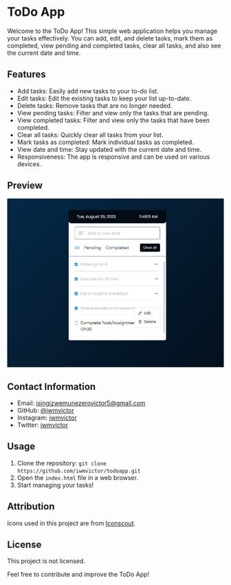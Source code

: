# ToDo App

Welcome to the ToDo App! This simple web application helps you manage your tasks effectively. You can add, edit, and delete tasks, mark them as completed, view pending and completed tasks, clear all tasks, and also see the current date and time.

## Features

- Add tasks: Easily add new tasks to your to-do list.
- Edit tasks: Edit the existing tasks to keep your list up-to-date.
- Delete tasks: Remove tasks that are no longer needed.
- View pending tasks: Filter and view only the tasks that are pending.
- View completed tasks: Filter and view only the tasks that have been completed.
- Clear all tasks: Quickly clear all tasks from your list.
- Mark tasks as completed: Mark individual tasks as completed.
- View date and time: Stay updated with the current date and time.
- Responsiveness: The app is responsive and can be used on various devices.

## Preview

![Preview](preview.png)

## Contact Information

- Email: isingizwemunezerovictor5@gmail.com
- GitHub: [@iwmvictor](https://github.com/iwmvictor)
- Instagram: [iwmvictor](https://instagram.com/iwmvictor)
- Twitter: [iwmvictor](https://twitter.com/iwmvictor)

## Usage

1. Clone the repository: `git clone https://github.com/iwmvictor/todoapp.git`
2. Open the `index.html` file in a web browser.
3. Start managing your tasks!

## Attribution

Icons used in this project are from [Iconscout](https://unicons.iconscout.com/release/v4.0.0/css/line.css).

## License

This project is not licensed.

Feel free to contribute and improve the ToDo App!

